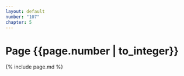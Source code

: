 ```yaml
---
layout: default
number: "107"
chapter: 5
---
```


# Page {{page.number | to_integer}}
{% include page.md %}

